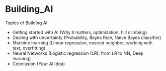 # Building_AI

Topics of Building AI

- Getting started with AI (Why it matters, optimization, hill climbing)
- Dealing with uncertainty (Probability, Bayes Rule, Naive Bayes classifier)
- Machine learning (Linear regression, nearest neighbor, working with text, overfitting)
- Neural Networks (Logistic regression (LR), from LR to NN, Deep learning)
- Conclusion (Your AI idea)
